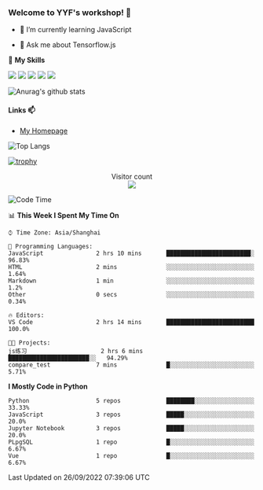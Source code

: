 ### Welcome to YYF's workshop! 👋

<!--
**YifeiYang210/YifeiYang210** is a ✨ _special_ ✨ repository because its `README.md` (this file) appears on your GitHub profile.

Here are some ideas to get you started:

- 🔭 I’m currently working on ...
- 🌱 I’m currently learning ...
- 👯 I’m looking to collaborate on ...
- 🤔 I’m looking for help with ...
- 💬 Ask me about ...
- 📫 How to reach me: ...
- 😄 Pronouns: ...
- ⚡ Fun fact: ...
-->

- 🌱 I’m currently learning JavaScript

- 💬 Ask me about Tensorflow.js

🌟 **My Skills**
<!-- [![](https://img.shields.io/badge/{徽标标题}-{徽标内容}-{徽标颜色}.svg)]({linkUrl}) -->

![](https://img.shields.io/badge/-Python-3f7fbd?logo=Python&logoColor=fff)
![](https://img.shields.io/badge/-DeepLearning-3f7fbd?logo=Pandas&logoColor=fff)
![](https://img.shields.io/badge/-Wechat-3f7fbd?logo=Wechat&logoColor=fff)
![](https://img.shields.io/badge/-C%2B%2B-3f7fbd?logo=C%2B%2B&logoColor=fff)
![](https://img.shields.io/badge/-JavaScript-3f7fbd?logo=JavaScript&logoColor=fff)

![Anurag's github stats](https://github-readme-stats.vercel.app/api?username=YifeiYang210&theme=maroongold)



#### Links 📫

* [My Homepage](https://YifeiYang210.github.io/blog/)

![Top Langs](https://github-readme-stats.vercel.app/api/top-langs/?username=YifeiYang210&hide=roff,c)

[![trophy](https://github-profile-trophy.vercel.app/?username=YifeiYang210&theme=dracula&row=2&column=3)](https://github.com/ryo-ma/github-profile-trophy)

<p align="center"> 
  Visitor count<br>
  <img src="https://profile-counter.glitch.me/YifeiYang210/count.svg" />
</p>

<!--START_SECTION:waka-->
![Code Time](http://img.shields.io/badge/Code%20Time-1%2C135%20hrs%2051%20mins-blue)

📊 **This Week I Spent My Time On** 

```text
⌚︎ Time Zone: Asia/Shanghai

💬 Programming Languages: 
JavaScript               2 hrs 10 mins       ████████████████████████░   96.83% 
HTML                     2 mins              ░░░░░░░░░░░░░░░░░░░░░░░░░   1.64% 
Markdown                 1 min               ░░░░░░░░░░░░░░░░░░░░░░░░░   1.2% 
Other                    0 secs              ░░░░░░░░░░░░░░░░░░░░░░░░░   0.34%

🔥 Editors: 
VS Code                  2 hrs 14 mins       █████████████████████████   100.0%

🐱‍💻 Projects: 
js练习                     2 hrs 6 mins        ███████████████████████░░   94.29% 
compare_test             7 mins              █░░░░░░░░░░░░░░░░░░░░░░░░   5.71%

```

**I Mostly Code in Python** 

```text
Python                   5 repos             ████████░░░░░░░░░░░░░░░░░   33.33% 
JavaScript               3 repos             █████░░░░░░░░░░░░░░░░░░░░   20.0% 
Jupyter Notebook         3 repos             █████░░░░░░░░░░░░░░░░░░░░   20.0% 
PLpgSQL                  1 repo              █░░░░░░░░░░░░░░░░░░░░░░░░   6.67% 
Vue                      1 repo              █░░░░░░░░░░░░░░░░░░░░░░░░   6.67%

```



 Last Updated on 26/09/2022 07:39:06 UTC
<!--END_SECTION:waka-->


